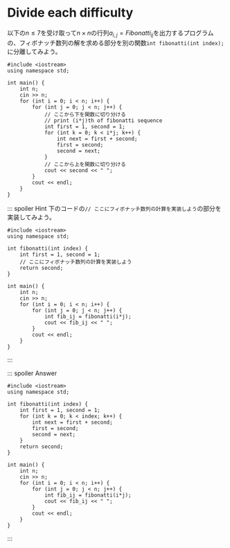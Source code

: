 # Divide each difficulty

以下の$n \leq 7$を受け取って$n \times n$の行列$a_{i,j}=Fibonatti_{ij}$を出力するプログラムの、フィボナッチ数列の解を求める部分を別の関数`int fibonatti(int index);`に分離してみよう。

```cpp:line-numbers
#include <iostream>
using namespace std;

int main() {
    int n;
    cin >> n;
    for (int i = 0; i < n; i++) {
        for (int j = 0; j < n; j++) {
            // ここから下を関数に切り分ける
            // print (i*j)th of fibonatti sequence
            int first = 1, second = 1;
            for (int k = 0; k < i*j; k++) {
                int next = first + second;
                first = second;
                second = next;
            }
            // ここから上を関数に切り分ける
            cout << second << " ";
        }
        cout << endl;
    }
}
```

::: spoiler Hint
下のコードの`// ここにフィボナッチ数列の計算を実装しよう`の部分を実装してみよう。
```cpp:line-numbers
#include <iostream>
using namespace std;

int fibonatti(int index) {
    int first = 1, second = 1;
    // ここにフィボナッチ数列の計算を実装しよう
    return second;
}

int main() {
    int n;
    cin >> n;
    for (int i = 0; i < n; i++) {
        for (int j = 0; j < n; j++) {
            int fib_ij = fibonatti(i*j);
            cout << fib_ij << " ";
        }
        cout << endl;
    }
}
```
:::

::: spoiler Answer

```cpp:line-numbers
#include <iostream>
using namespace std;

int fibonatti(int index) {
    int first = 1, second = 1;
    for (int k = 0; k < index; k++) {
        int next = first + second;
        first = second;
        second = next;
    }
    return second;
}

int main() {
    int n;
    cin >> n;
    for (int i = 0; i < n; i++) {
        for (int j = 0; j < n; j++) {
            int fib_ij = fibonatti(i*j);
            cout << fib_ij << " ";
        }
        cout << endl;
    }
}
```

:::